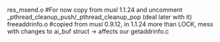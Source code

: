 res_msend.o #For now copy from musl 1.1.24 and uncomment _pthread_cleanup_push/_pthread_cleanup_pop (deal later with it)
freeaddrinfo.o #copied from musl 0.9.12, in 1.1.24 more than LOCK, mess with changes to ai_buf struct -> affects our getaddrinfo.c
